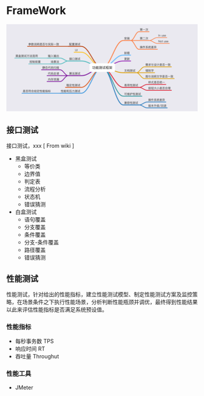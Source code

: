 # FrameWork

![functional-test-framework](../images/functional-test-framework.png)

## 接口测试

接口测试，xxx [ From wiki ]

* 黑盒测试
  * 等价类
  * 边界值
  * 判定表
  * 流程分析
  * 状态机
  * 错误猜测
* 白盒测试
  * 语句覆盖
  * 分支覆盖
  * 条件覆盖
  * 分支-条件覆盖
  * 路径覆盖
  * 错误猜测

## 性能测试

性能测试，针对给出的性能指标，建立性能测试模型、制定性能测试方案及监控策略，在场景条件之下执行性能场景，分析判断性能瓶颈并调优，最终得到性能结果以此来评估性能指标是否满足系统预设值。

### 性能指标

* 每秒事务数 TPS
* 响应时间 RT
* 吞吐量 Throughut

### 性能工具

* JMeter
